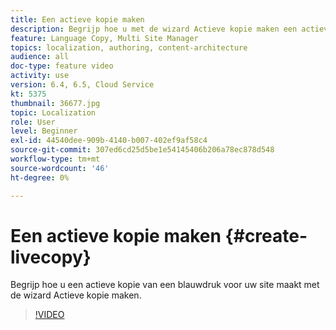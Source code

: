 ```yaml
---
title: Een actieve kopie maken
description: Begrijp hoe u met de wizard Actieve kopie maken een actieve kopie voor uw site maakt op basis van een blauwdruk.
feature: Language Copy, Multi Site Manager
topics: localization, authoring, content-architecture
audience: all
doc-type: feature video
activity: use
version: 6.4, 6.5, Cloud Service
kt: 5375
thumbnail: 36677.jpg
topic: Localization
role: User
level: Beginner
exl-id: 44540dee-909b-4140-b007-402ef9af58c4
source-git-commit: 307ed6cd25d5be1e54145406b206a78ec878d548
workflow-type: tm+mt
source-wordcount: '46'
ht-degree: 0%

---
```


# Een actieve kopie maken {#create-livecopy}

Begrijp hoe u een actieve kopie van een blauwdruk voor uw site maakt met de wizard Actieve kopie maken.

>[!VIDEO](https://video.tv.adobe.com/v/36677?quality=12&learn=on)
